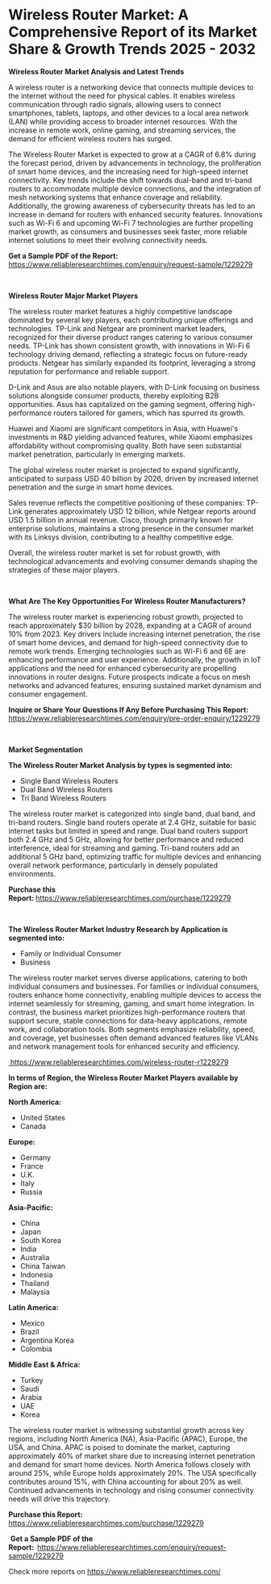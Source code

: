 <p><h1>Wireless Router Market: A Comprehensive Report of its Market Share & Growth Trends 2025 - 2032</h1></p><p><strong>Wireless Router Market Analysis and Latest Trends</strong></p>
<p><p>A wireless router is a networking device that connects multiple devices to the internet without the need for physical cables. It enables wireless communication through radio signals, allowing users to connect smartphones, tablets, laptops, and other devices to a local area network (LAN) while providing access to broader internet resources. With the increase in remote work, online gaming, and streaming services, the demand for efficient wireless routers has surged. </p><p>The Wireless Router Market is expected to grow at a CAGR of 6.8% during the forecast period, driven by advancements in technology, the proliferation of smart home devices, and the increasing need for high-speed internet connectivity. Key trends include the shift towards dual-band and tri-band routers to accommodate multiple device connections, and the integration of mesh networking systems that enhance coverage and reliability. Additionally, the growing awareness of cybersecurity threats has led to an increase in demand for routers with enhanced security features. Innovations such as Wi-Fi 6 and upcoming Wi-Fi 7 technologies are further propelling market growth, as consumers and businesses seek faster, more reliable internet solutions to meet their evolving connectivity needs.</p></p>
<p><strong>Get a Sample PDF of the Report:&nbsp;</strong> <a href="https://www.reliableresearchtimes.com/enquiry/request-sample/1229279?utm_campaign=2793&utm_medium=2&utm_source=Github&utm_content=ia&utm_term=02032025&utm_id=wireless-router">https://www.reliableresearchtimes.com/enquiry/request-sample/1229279</a></p>
<p>&nbsp;</p>
<p><strong>Wireless Router Major Market Players</strong></p>
<p><p>The wireless router market features a highly competitive landscape dominated by several key players, each contributing unique offerings and technologies. TP-Link and Netgear are prominent market leaders, recognized for their diverse product ranges catering to various consumer needs. TP-Link has shown consistent growth, with innovations in Wi-Fi 6 technology driving demand, reflecting a strategic focus on future-ready products. Netgear has similarly expanded its footprint, leveraging a strong reputation for performance and reliable support.</p><p>D-Link and Asus are also notable players, with D-Link focusing on business solutions alongside consumer products, thereby exploiting B2B opportunities. Asus has capitalized on the gaming segment, offering high-performance routers tailored for gamers, which has spurred its growth.</p><p>Huawei and Xiaomi are significant competitors in Asia, with Huawei's investments in R&D yielding advanced features, while Xiaomi emphasizes affordability without compromising quality. Both have seen substantial market penetration, particularly in emerging markets.</p><p>The global wireless router market is projected to expand significantly, anticipated to surpass USD 40 billion by 2026, driven by increased internet penetration and the surge in smart home devices. </p><p>Sales revenue reflects the competitive positioning of these companies: TP-Link generates approximately USD 12 billion, while Netgear reports around USD 1.5 billion in annual revenue. Cisco, though primarily known for enterprise solutions, maintains a strong presence in the consumer market with its Linksys division, contributing to a healthy competitive edge. </p><p>Overall, the wireless router market is set for robust growth, with technological advancements and evolving consumer demands shaping the strategies of these major players.</p></p>
<p>&nbsp;</p>
<p><strong>What Are The Key Opportunities For Wireless Router Manufacturers?</strong></p>
<p><p>The wireless router market is experiencing robust growth, projected to reach approximately $30 billion by 2028, expanding at a CAGR of around 10% from 2023. Key drivers include increasing internet penetration, the rise of smart home devices, and demand for high-speed connectivity due to remote work trends. Emerging technologies such as Wi-Fi 6 and 6E are enhancing performance and user experience. Additionally, the growth in IoT applications and the need for enhanced cybersecurity are propelling innovations in router designs. Future prospects indicate a focus on mesh networks and advanced features, ensuring sustained market dynamism and consumer engagement.</p></p>
<p><strong>Inquire or Share Your Questions If Any Before Purchasing This Report:</strong> <a href="https://www.reliableresearchtimes.com/enquiry/pre-order-enquiry/1229279?utm_campaign=2793&utm_medium=2&utm_source=Github&utm_content=ia&utm_term=02032025&utm_id=wireless-router">https://www.reliableresearchtimes.com/enquiry/pre-order-enquiry/1229279</a></p>
<p>&nbsp;</p>
<p><strong>Market Segmentation</strong></p>
<p><strong>The Wireless Router Market Analysis by types is segmented into:</strong></p>
<p><ul><li>Single Band Wireless Routers</li><li>Dual Band Wireless Routers</li><li>Tri Band Wireless Routers</li></ul></p>
<p><p>The wireless router market is categorized into single band, dual band, and tri-band routers. Single band routers operate at 2.4 GHz, suitable for basic internet tasks but limited in speed and range. Dual band routers support both 2.4 GHz and 5 GHz, allowing for better performance and reduced interference, ideal for streaming and gaming. Tri-band routers add an additional 5 GHz band, optimizing traffic for multiple devices and enhancing overall network performance, particularly in densely populated environments.</p></p>
<p><strong>Purchase this Report:&nbsp;</strong><a href="https://www.reliableresearchtimes.com/purchase/1229279?utm_campaign=2793&utm_medium=2&utm_source=Github&utm_content=ia&utm_term=02032025&utm_id=wireless-router">https://www.reliableresearchtimes.com/purchase/1229279</a></p>
<p>&nbsp;</p>
<p><strong>The Wireless Router Market Industry Research by Application is segmented into:</strong></p>
<p><ul><li>Family or Individual Consumer</li><li>Business</li></ul></p>
<p><p>The wireless router market serves diverse applications, catering to both individual consumers and businesses. For families or individual consumers, routers enhance home connectivity, enabling multiple devices to access the internet seamlessly for streaming, gaming, and smart home integration. In contrast, the business market prioritizes high-performance routers that support secure, stable connections for data-heavy applications, remote work, and collaboration tools. Both segments emphasize reliability, speed, and coverage, yet businesses often demand advanced features like VLANs and network management tools for enhanced security and efficiency.</p></p>
<p><a href="https://www.reliableresearchtimes.com/wireless-router-r1229279?utm_campaign=2793&utm_medium=2&utm_source=Github&utm_content=ia&utm_term=02032025&utm_id=wireless-router">&nbsp;https://www.reliableresearchtimes.com/wireless-router-r1229279</a></p>
<p><strong>In terms of Region, the Wireless Router Market Players available by Region are:</strong></p>
<p>
    <p> <strong> North America: </strong>
        <ul>
            <li>United States</li>
            <li>Canada</li>
        </ul>
        </p> 
    <p> <strong> Europe: </strong>
        <ul>
            <li>Germany</li>
            <li>France</li>
            <li>U.K.</li>
            <li>Italy</li>
            <li>Russia</li>
        </ul>
        </p> 
    <p> <strong> Asia-Pacific: </strong>
        <ul>
            <li>China</li>
            <li>Japan</li>
            <li>South Korea</li>
            <li>India</li>
            <li>Australia</li>
            <li>China Taiwan</li>
            <li>Indonesia</li>
            <li>Thailand</li>
            <li>Malaysia</li>
        </ul>
        </p> 
    <p> <strong> Latin America: </strong>
        <ul>
            <li>Mexico</li>
            <li>Brazil</li>
            <li>Argentina Korea</li>
            <li>Colombia</li>
        </ul>
        </p> 
    <p> <strong> Middle East & Africa: </strong>
        <ul>
            <li>Turkey</li>
            <li>Saudi</li>
            <li>Arabia</li>
            <li>UAE</li>
            <li>Korea</li>
        </ul>
    </p>
    </p>
<p><p>The wireless router market is witnessing substantial growth across key regions, including North America (NA), Asia-Pacific (APAC), Europe, the USA, and China. APAC is poised to dominate the market, capturing approximately 40% of market share due to increasing internet penetration and demand for smart home devices. North America follows closely with around 25%, while Europe holds approximately 20%. The USA specifically contributes around 15%, with China accounting for about 20% as well. Continued advancements in technology and rising consumer connectivity needs will drive this trajectory.</p></p>
<p><strong>Purchase this Report: </strong><a href="https://www.reliableresearchtimes.com/purchase/1229279?utm_campaign=2793&utm_medium=2&utm_source=Github&utm_content=ia&utm_term=02032025&utm_id=wireless-router">https://www.reliableresearchtimes.com/purchase/1229279</a></p>
<p>&nbsp;<strong>Get a Sample PDF of the Report:&nbsp;&nbsp;</strong><a href="https://www.reliableresearchtimes.com/enquiry/request-sample/1229279?utm_campaign=2793&utm_medium=2&utm_source=Github&utm_content=ia&utm_term=02032025&utm_id=wireless-router">https://www.reliableresearchtimes.com/enquiry/request-sample/1229279</a></p>
<p><strong></strong></p>
<p>Check more reports on <a href="https://www.reliableresearchtimes.com/?utm_campaign=2793&utm_medium=2&utm_source=Github&utm_content=ia&utm_term=02032025&utm_id=wireless-router">https://www.reliableresearchtimes.com/</a></p>